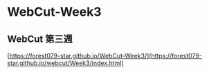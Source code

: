 # WebCut-Week3
 WebCut 第三週
--- 
[https://forest079-star.github.io/WebCut-Week3/](https://forest079-star.github.io/webcut/Week3/index.html)